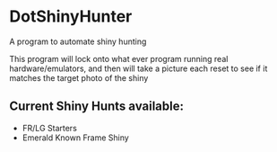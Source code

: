 # DotShinyHunter
A program to automate shiny hunting

This program will lock onto what ever program running real hardware/emulators, and then will take a picture each reset to see if it matches the target photo of the shiny

## Current Shiny Hunts available:
- FR/LG Starters
- Emerald Known Frame Shiny
